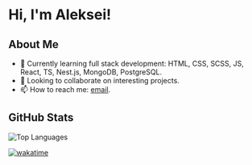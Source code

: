 # Hi, I'm Aleksei!

## About Me
- 🌱 Currently learning full stack development: HTML, CSS, SCSS, JS, React, TS, Nest.js, MongoDB, PostgreSQL.
- 👯 Looking to collaborate on interesting projects.
- 📫 How to reach me: [email](mailto:callmealexsam@gmail.com).

## GitHub Stats
![Top Languages](https://github-readme-stats.vercel.app/api/top-langs/?username=alekseisamoilov&layout=compact&theme=radical)

[![wakatime](https://wakatime.com/badge/user/a155ba27-64f5-45a5-a7c9-9f80867d6e28.svg)](https://wakatime.com/@a155ba27-64f5-45a5-a7c9-9f80867d6e28)
